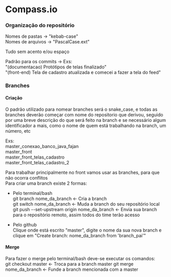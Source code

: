 # Compass.io  

### Organização do repositório

Nomes de pastas -> "kebab-case"  
Nomes de arquivos -> "PascalCase.ext"

Tudo sem acento e/ou espaço

Padrão para os commits -> Exs:  
"(documentacao) Protótipos de telas finalizado"  
"(front-end) Tela de cadastro atualizada e comecei a fazer a tela do feed"

### Branches

#### Criação  

O padrão utilizado para nomear branches será o snake_case, e todas as branches deverão começar com
nome do repositorio que derivou, seguido por uma breve descrição do que será feito na branch
e se necessário algum identificador a mais, como o nome de quem está trabalhando na branch, um número, etc

Exs:  
master_conexao_banco_java_fajan  
master_front  
master_front_telas_cadastro  
master_front_telas_cadastro_2

Para trabalhar principalmente no front vamos usar as branches, para que não ocorra conflitos  
Para criar uma branch existe 2 formas:

- Pelo terminal/bash  
  git branch nome_da_branch <- Cria a branch  
  git switch nome_da_branch <- Muda a branch do seu repositório local  
  git push --set-upstream origin nome_da_branch <- Envia sua branch para o repositório remoto, assim todos do time terão acesso  
  
- Pelo github  
  Clique onde está escrito "master", digite o nome da sua nova branch e clique em "Create branch: nome_da_branch from 'branch_pai'"
  
#### Merge  

Para fazer o merge pelo terminal/bash deve-se executar os comandos:  
  git checkout master <- Troca para a branch master
  git merge nome_da_branch <- Funde a branch mencionada com a master
